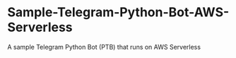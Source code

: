 # Sample-Telegram-Python-Bot-AWS-Serverless
A sample Telegram Python Bot (PTB) that runs on AWS Serverless
